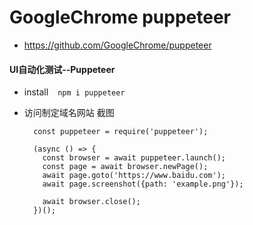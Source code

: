 # GoogleChrome  puppeteer

* https://github.com/GoogleChrome/puppeteer

#### UI自动化测试--Puppeteer

* install
  ```
    npm i puppeteer
  ```

- 访问制定域名网站 截图
  ```
    const puppeteer = require('puppeteer');

    (async () => {
      const browser = await puppeteer.launch();
      const page = await browser.newPage();
      await page.goto('https://www.baidu.com');
      await page.screenshot({path: 'example.png'});

      await browser.close();
    })();
  ```
